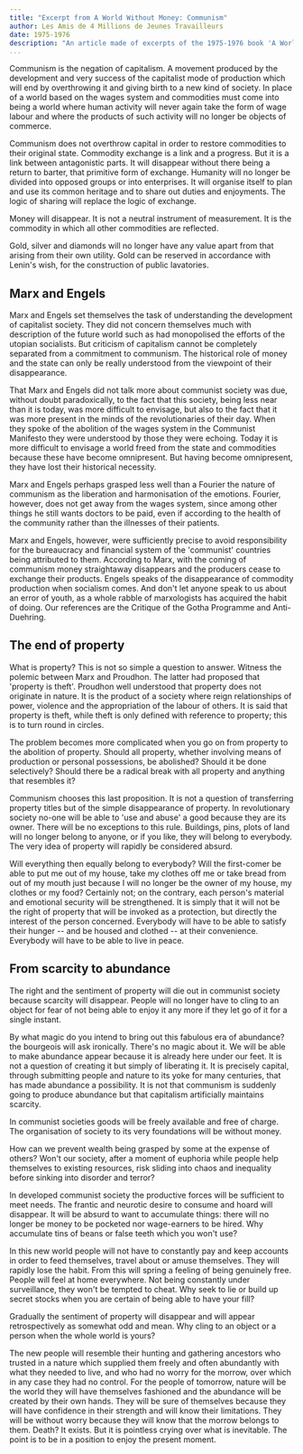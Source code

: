 ```yaml
---
title: "Excerpt from A World Without Money: Communism"
author: Les Amis de 4 Millions de Jeunes Travailleurs
date: 1975-1976
description: "An article made of excerpts of the 1975-1976 book 'A World Without Money' ('Un Monde Sans Argent: Le Communisme'). Translation and article by Socialist Party of Great Britain, published in their publication Socialist Standard in July 1979. Originally posted online, with the SPGB's introduction, at <https://www.oocities.org/~johngray/stanmond.htm>. Another translation of this section, with slightly different wording, is also available on red texts as part of the full 'A World Without Money.'"
...
```


Communism is the negation of capitalism. A movement produced by the
development and very success of the capitalist mode of production which
will end by overthrowing it and giving birth to a new kind of society.
In place of a world based on the wages system and commodities must come
into being a world where human activity will never again take the form
of wage labour and where the products of such activity will no longer be
objects of commerce.

Communism does not overthrow capital in order to restore commodities to
their original state. Commodity exchange is a link and a progress. But
it is a link between antagonistic parts. It will disappear without there
being a return to barter, that primitive form of exchange. Humanity will
no longer be divided into opposed groups or into enterprises. It will
organise itself to plan and use its common heritage and to share out
duties and enjoyments. The logic of sharing will replace the logic of
exchange.

Money will disappear. It is not a neutral instrument of measurement. It
is the commodity in which all other commodities are reflected.

Gold, silver and diamonds will no longer have any value apart from that
arising from their own utility. Gold can be reserved in accordance with
Lenin's wish, for the construction of public lavatories.

## Marx and Engels

Marx and Engels set themselves the task of understanding the development
of capitalist society. They did not concern themselves much with
description of the future world such as had monopolised the efforts of
the utopian socialists. But criticism of capitalism cannot be completely
separated from a commitment to communism. The historical role of money
and the state can only be really understood from the viewpoint of their
disappearance.

That Marx and Engels did not talk more about communist society was due,
without doubt paradoxically, to the fact that this society, being less
near than it is today, was more difficult to envisage, but also to the
fact that it was more present in the minds of the revolutionaries of
their day. When they spoke of the abolition of the wages system in the
Communist Manifesto they were understood by those they were echoing.
Today it is more difficult to envisage a world freed from the state and
commodities because these have become omnipresent. But having become
omnipresent, they have lost their historical necessity.

Marx and Engels perhaps grasped less well than a Fourier the nature of
communism as the liberation and harmonisation of the emotions. Fourier,
however, does not get away from the wages system, since among other
things he still wants doctors to be paid, even if according to the
health of the community rather than the illnesses of their patients.

Marx and Engels, however, were sufficiently precise to avoid
responsibility for the bureaucracy and financial system of the
'communist' countries being attributed to them. According to Marx, with
the coming of communism money straightaway disappears and the producers
cease to exchange their products. Engels speaks of the disappearance of
commodity production when socialism comes. And don't let anyone speak to
us about an error of youth, as a whole rabble of marxologists has
acquired the habit of doing. Our references are the Critique of the
Gotha Programme and Anti-Duehring.

## The end of property

What is property? This is not so simple a question to answer. Witness
the polemic between Marx and Proudhon. The latter had proposed that
'property is theft'. Proudhon well understood that property does not
originate in nature. It is the product of a society where reign
relationships of power, violence and the appropriation of the labour of
others. It is said that property is theft, while theft is only defined
with reference to property; this is to turn round in circles.

The problem becomes more complicated when you go on from property to the
abolition of property. Should all property, whether involving means of
production or personal possessions, be abolished? Should it be done
selectively? Should there be a radical break with all property and
anything that resembles it?

Communism chooses this last proposition. It is not a question of
transferring property titles but of the simple disappearance of
property. In revolutionary society no-one will be able to 'use and
abuse' a good because they are its owner. There will be no exceptions to
this rule. Buildings, pins, plots of land will no longer belong to
anyone, or if you like, they will belong to everybody. The very idea of
property will rapidly be considered absurd.

Will everything then equally belong to everybody? Will the first-comer
be able to put me out of my house, take my clothes off me or take bread
from out of my mouth just because I will no longer be the owner of my
house, my clothes or my food? Certainly not; on the contrary, each
person's material and emotional security will be strengthened. It is
simply that it will not be the right of property that will be invoked as
a protection, but directly the interest of the person concerned.
Everybody will have to be able to satisfy their hunger -- and be housed
and clothed -- at their convenience. Everybody will have to be able to
live in peace.

## From scarcity to abundance

The right and the sentiment of property will die out in communist
society because scarcity will disappear. People will no longer have to
cling to an object for fear of not being able to enjoy it any more if
they let go of it for a single instant.

By what magic do you intend to bring out this fabulous era of abundance?
the bourgeois will ask ironically. There's no magic about it. We will be
able to make abundance appear because it is already here under our feet.
It is not a question of creating it but simply of liberating it. It is
precisely capital, through submitting people and nature to its yoke for
many centuries, that has made abundance a possibility. It is not that
communism is suddenly going to produce abundance but that capitalism
artificially maintains scarcity.

In communist societies goods will be freely available and free of
charge. The organisation of society to its very foundations will be
without money.

How can we prevent wealth being grasped by some at the expense of
others? Won't our society, after a moment of euphoria while people help
themselves to existing resources, risk sliding into chaos and inequality
before sinking into disorder and terror?

In developed communist society the productive forces will be sufficient
to meet needs. The frantic and neurotic desire to consume and hoard will
disappear. It will be absurd to want to accumulate things: there will no
longer be money to be pocketed nor wage-earners to be hired. Why
accumulate tins of beans or false teeth which you won't use?

In this new world people will not have to constantly pay and keep
accounts in order to feed themselves, travel about or amuse themselves.
They will rapidly lose the habit. From this will spring a feeling of
being genuinely free. People will feel at home everywhere. Not being
constantly under surveillance, they won't be tempted to cheat. Why seek
to lie or build up secret stocks when you are certain of being able to
have your fill?

Gradually the sentiment of property will disappear and will appear
retrospectively as somewhat odd and mean. Why cling to an object or a
person when the whole world is yours?

The new people will resemble their hunting and gathering ancestors who
trusted in a nature which supplied them freely and often abundantly with
what they needed to live, and who had no worry for the morrow, over
which in any case they had no control. For the people of tomorrow,
nature will be the world they will have themselves fashioned and the
abundance will be created by their own hands. They will be sure of
themselves because they will have confidence in their strength and will
know their limitations. They will be without worry because they will
know that the morrow belongs to them. Death? It exists. But it is
pointless crying over what is inevitable. The point is to be in a
position to enjoy the present moment.
